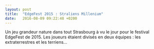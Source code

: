 ```yaml
---
layout: post
title:  "EdgeFest 2015 : Straliens Millenium"
date:   2016-08-09 09:22:48 +0200
---
```

Un jeu grandeur nature dans tout Strasbourg à vu le jour pour le festival EdgeFest de 2015. Les joueurs étaient divisés en deux équipes : les extraterrestres et les terriens...
